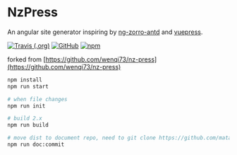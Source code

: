 # NzPress
An angular site generator inspiring by [ng-zorro-antd](https://github.com/NG-ZORRO/ng-zorro-antd) and [vuepress](https://github.com/vuejs/vuepress).

[![Travis (.org)](https://img.shields.io/travis/matai-tech/nz-press.svg?style=popout-square)](https://travis-ci.org/matai-tech/nz-press)
[![GitHub](https://img.shields.io/github/license/matai-tech/nz-press.svg?style=popout-square)](https://github.com/matai-tech/nz-press/blob/master/LICENSE)
[![npm](https://img.shields.io/npm/v/nz-press.svg?style=popout-square)](https://www.npmjs.com/package/nz-press)

forked from [https://github.com/wenqi73/nz-press](https://github.com/wenqi73/nz-press)
```bash
npm install
npm run start

# when file changes
npm run init

# build 2.x
npm run build

# move dist to document repo, need to git clone https://github.com/matai-tech/2.x-doc.git
npm run doc:commit
```
